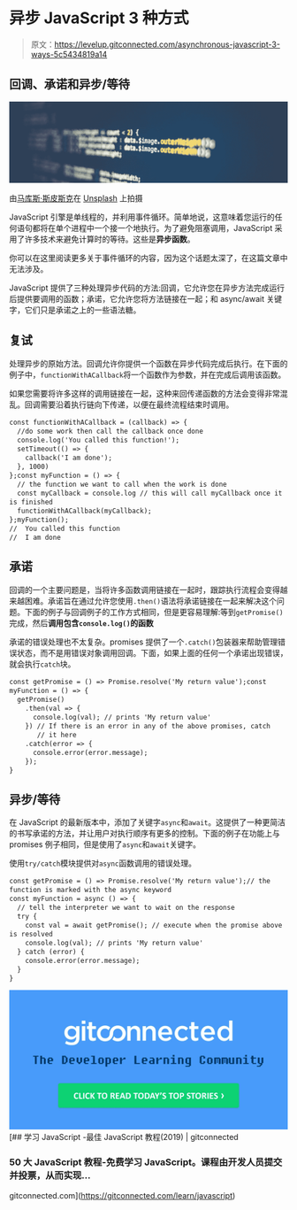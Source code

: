 # 异步 JavaScript 3 种方式

> 原文：<https://levelup.gitconnected.com/asynchronous-javascript-3-ways-5c5434819a14>

## 回调、承诺和异步/等待

![](img/3f3b9aa19813db0b34d98518a0a055a0.png)

由[马库斯·斯皮斯克](https://unsplash.com/photos/AaEQmoufHLk?utm_source=unsplash&utm_medium=referral&utm_content=creditCopyText)在 [Unsplash](https://unsplash.com/search/photos/code?utm_source=unsplash&utm_medium=referral&utm_content=creditCopyText) 上拍摄

JavaScript 引擎是单线程的，并利用事件循环。简单地说，这意味着您运行的任何语句都将在单个进程中一个接一个地执行。为了避免阻塞调用，JavaScript 采用了许多技术来避免计算时的等待。这些是**异步函数**。

你可以在这里阅读更多关于事件循环的内容，因为这个话题太深了，在这篇文章中无法涉及。

JavaScript 提供了三种处理异步代码的方法:回调，它允许您在异步方法完成运行后提供要调用的函数；承诺，它允许您将方法链接在一起；和 async/await 关键字，它们只是承诺之上的一些语法糖。

## 复试

处理异步的原始方法。回调允许你提供一个函数在异步代码完成后执行。在下面的例子中，`functionWithACallback`将一个函数作为参数，并在完成后调用该函数。

如果您需要将许多这样的调用链接在一起，这种来回传递函数的方法会变得非常混乱。回调需要沿着执行链向下传递，以便在最终流程结束时调用。

```
const functionWithACallback = (callback) => {
  //do some work then call the callback once done
  console.log('You called this function!');
  setTimeout(() => {
    callback('I am done');
  }, 1000)
};const myFunction = () => {
  // the function we want to call when the work is done
  const myCallback = console.log // this will call myCallback once it is finished 
  functionWithACallback(myCallback);
};myFunction();
//  You called this function
//  I am done
```

## 承诺

回调的一个主要问题是，当将许多函数调用链接在一起时，跟踪执行流程会变得越来越困难。承诺旨在通过允许您使用`.then()`语法将承诺链接在一起来解决这个问题。下面的例子与回调例子的工作方式相同，但是更容易理解:等到`getPromise()`完成，然后**调用包含`console.log()`的函数**

承诺的错误处理也不太复杂。promises 提供了一个`.catch()`包装器来帮助管理错误状态，而不是用错误对象调用回调。下面，如果上面的任何一个承诺出现错误，就会执行`catch`块。

```
const getPromise = () => Promise.resolve('My return value');const myFunction = () => {
  getPromise()
    .then(val => { 
      console.log(val); // prints 'My return value'
    }) // If there is an error in any of the above promises, catch
       // it here
    .catch(error => {   
      console.error(error.message);
    });
}
```

## 异步/等待

在 JavaScript 的最新版本中，添加了关键字`async`和`await`。这提供了一种更简洁的书写承诺的方法，并让用户对执行顺序有更多的控制。下面的例子在功能上与 promises 例子相同，但是使用了`async`和`await`关键字。

使用`try/catch`模块提供对`async`函数调用的错误处理。

```
const getPromise = () => Promise.resolve('My return value');// the function is marked with the async keyword
const myFunction = async () => {  
  // tell the interpreter we want to wait on the response
  try {
    const val = await getPromise(); // execute when the promise above is resolved
    console.log(val); // prints 'My return value'
  } catch (error) {
    console.error(error.message);
  }
}
```

[![](img/9914c5dd23ac08b70eea6f4f9ba6fed2.png)](https://levelup.gitconnected.com)[](https://gitconnected.com/learn/javascript) [## 学习 JavaScript -最佳 JavaScript 教程(2019) | gitconnected

### 50 大 JavaScript 教程-免费学习 JavaScript。课程由开发人员提交并投票，从而实现…

gitconnected.com](https://gitconnected.com/learn/javascript)